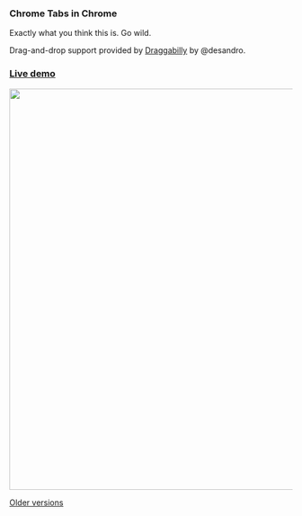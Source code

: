 ### Chrome Tabs in Chrome

Exactly what you think this is. Go wild.

Drag-and-drop support provided by [Draggabilly](https://github.com/desandro/draggabilly) by @desandro.

### [Live demo](http://adamschwartz.co/chrome-tabs/)

<img width=714 src=http://adamschwartz.co/chrome-tabs/chrome-tabs.gif>

<br>

[Older versions](older-versions.md)
